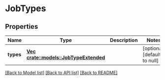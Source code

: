 # JobTypes

## Properties
Name | Type | Description | Notes
------------ | ------------- | ------------- | -------------
**types** | [**Vec <crate::models::JobTypeExtended>**](JobTypeExtended.md) |  | [optional] [default to null]

[[Back to Model list]](../README.md#documentation-for-models) [[Back to API list]](../README.md#documentation-for-api-endpoints) [[Back to README]](../README.md)


